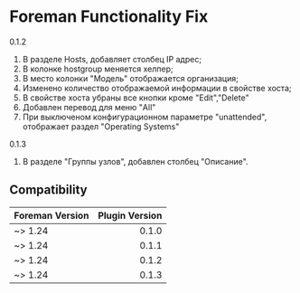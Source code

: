 # Foreman Functionality Fix

0.1.2
1. В разделе Hosts, добавляет столбец IP адрес;
2. В колонке hostgroup меняется хелпер;
3. В место колонки "Модель" отображается организация;
4. Изменено количество отображаемой информации в свойстве хоста;
5. В свойстве хоста убраны все кнопки кроме "Edit","Delete"
6. Добавлен перевод для меню "All"
7. При выключеном конфигурационном параметре "unattended", отображает раздел "Operating Systems"

0.1.3 
1. В разделе "Группы узлов", добавлен столбец "Описание".

## Compatibility

| Foreman Version | Plugin Version |
| --------------- | -------------: |
| ~> 1.24         |          0.1.0 |
| ~> 1.24         |          0.1.1 |
| ~> 1.24         |          0.1.2 |
| ~> 1.24         |          0.1.3 |



